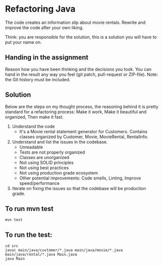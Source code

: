 # Refactoring Java

The code creates an information slip about movie rentals.
Rewrite and improve the code after your own liking.

Think: you are responsible for the solution, this is a solution you will have to put your name on.


## Handing in the assignment

Reason how you have been thinking and the decisions you took. 
You can hand in the result any way you feel (git patch, pull-request or ZIP-file).
Note: the Git history must be included.

## Solution 
Below are the steps on my thought process, the reasoning behind it is 
pretty standard for a refactoring process: 
Make it work, Make it beautiful and organized, Then make it fast.

1. Understand the code 
	- It's a Movie rental statement generator for Customers.
	Contains classes organized by Customer, Movie, MovieRental,
	RentalInfo.
2. Understand and list the issues in the codebase.
    - Unreadable
	- Tests are not properly organized
	- Classes are unorganized
	- Not using SOLID principles
	- Not using best practices
	- Not using production grade ecosystem
	- Other potential improvements: Code smells, Linting, Improve speed/performance
3. Iterate on fixing the issues so that the codebase will be 
production grade.

## To run mvn test
```
mvn test
```
## To run the test:

```
cd src
javac main/java/customer/*.java main/java/movie/*.java main/java/rental/*.java Main.java
java Main
```
